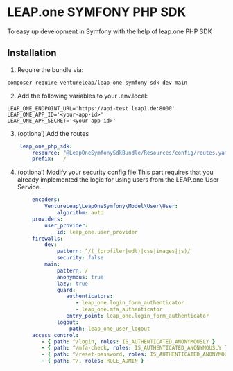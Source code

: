 # LEAP.one SYMFONY PHP SDK
To easy up development in Symfony with the help of leap.one PHP SDK

## Installation

1. Require the bundle via:
```bash
composer require ventureleap/leap-one-symfony-sdk dev-main
```

2. Add the following variables to your .env.local:
```
LEAP_ONE_ENDPOINT_URL='https://api-test.leap1.de:8000'
LEAP_ONE_APP_ID='<your-app-id>'
LEAP_ONE_APP_SECRET='<your-app-id>'
```

3. (optional) Add the routes
```yaml
    leap_one_php_sdk:
        resource: "@LeapOneSymfonySdkBundle/Resources/config/routes.yaml"
        prefix:   /
```

4. (optional) Modify your security config file
   This part requires that you already implemented the logic for using users from the LEAP.one User Service.

```yaml
        encoders:
            VentureLeap\LeapOneSymfony\Model\User\User:
                algorithm: auto
        providers:
            user_provider:
                id: leap_one.user_provider
        firewalls:
            dev:
                pattern: ^/(_(profiler|wdt)|css|images|js)/
                security: false
            main:
                pattern: /
                anonymous: true
                lazy: true
                guard:
                   authenticators:
                      - leap_one.login_form_authenticator
                      - leap_one.mfa_authenticator
                   entry_point: leap_one.login_form_authenticator
                logout:
                    path: leap_one_user_logout
        access_control:
           - { path: ^/login, roles: IS_AUTHENTICATED_ANONYMOUSLY }
           - { path: ^/mfa-check, roles: IS_AUTHENTICATED_ANONYMOUSLY }
           - { path: ^/reset-password, roles: IS_AUTHENTICATED_ANONYMOUSLY }
           - { path: ^/, roles: ROLE_ADMIN }
```
